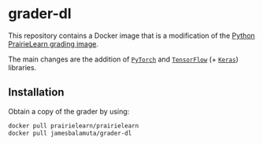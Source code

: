 # grader-dl

This repository contains a Docker image that is a modification of the [Python PrairieLearn grading image](https://github.com/PrairieLearn/PrairieLearn/tree/d4b18e0ca301eb98bd90764e5f90892cea3841a1/graders/python).

The main changes are the addition of [`PyTorch`](https://pytorch.org/get-started/locally/) and [`TensorFlow`](https://www.tensorflow.org/install/pip) (+ [`Keras`](https://keras.io/)) libraries.

## Installation

Obtain a copy of the grader by using: 

```sh
docker pull prairielearn/prairielearn
docker pull jamesbalamuta/grader-dl
```
